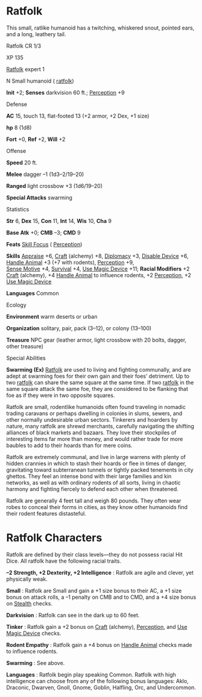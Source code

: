 # Ratfolk

This small, ratlike humanoid has a twitching, whiskered snout, pointed ears, and a long, leathery tail.

Ratfolk CR 1/3

XP 135

[Ratfolk](monsters/creatureTypes.md#_ratfolk-subtype) expert 1

N Small humanoid ( [ratfolk](monsters/creatureTypes.md#_ratfolk-subtype))

**Init** +2; **Senses** darkvision 60 ft.; [Perception](skills/perception.md#_perception) +9

Defense

**AC** 15, touch 13, flat-footed 13 (+2 armor, +2 Dex, +1 size)

**hp** 8 (1d8)

**Fort** +0, **Ref** +2, **Will** +2

Offense

**Speed** 20 ft.

**Melee** dagger –1 (1d3–2/19–20)

**Ranged** light crossbow +3 (1d6/19–20)

**Special Attacks** swarming

Statistics

**Str** 6, **Dex** 15, **Con** 11, **Int** 14, **Wis** 10, **Cha** 9

**Base Atk** +0; **CMB** –3; **CMD** 9

**Feats** [Skill Focus](feats.md#_skill-focus) ( [Perception](skills/perception.md#_perception))

**Skills** [Appraise](skills/appraise.md#_appraise) +6, [Craft](skills/craft.md#_craft) (alchemy) +8, [Diplomacy](skills/diplomacy.md#_diplomacy) +3, [Disable Device](skills/disableDevice.md#_disable-device) +6, [Handle Animal](skills/handleAnimal.md#_handle-animal) +3 (+7 with rodents), [Perception](skills/perception.md#_perception) +9,   
 [Sense Motive](skills/senseMotive.md#_sense-motive) +4, [Survival](skills/survival.md#_survival) +4, [Use Magic Device](skills/useMagicDevice.md#_use-magic-device) +11; **Racial Modifiers** +2 [Craft](skills/craft.md#_craft) (alchemy), +4 [Handle Animal](skills/handleAnimal.md#_handle-animal) to influence rodents, +2 [Perception](skills/perception.md#_perception), +2 [Use Magic Device](skills/useMagicDevice.md#_use-magic-device)

**Languages** Common

Ecology

**Environment** warm deserts or urban

**Organization** solitary, pair, pack (3–12), or colony (13–100)

**Treasure** NPC gear (leather armor, light crossbow with 20 bolts, dagger, other treasure)

Special Abilities

**Swarming (Ex)** [Ratfolk](monsters/creatureTypes.md#_ratfolk-subtype) are used to living and fighting communally, and are adept at swarming foes for their own gain and their foes' detriment. Up to two [ratfolk](monsters/creatureTypes.md#_ratfolk-subtype) can share the same square at the same time. If two [ratfolk](monsters/creatureTypes.md#_ratfolk-subtype) in the same square attack the same foe, they are considered to be flanking that foe as if they were in two opposite squares.

Ratfolk are small, rodentlike humanoids often found traveling in nomadic trading caravans or perhaps dwelling in colonies in slums, sewers, and other normally undesirable urban sectors. Tinkerers and hoarders by nature, many ratfolk are shrewd merchants, carefully navigating the shifting alliances of black markets and bazaars. They love their stockpiles of interesting items far more than money, and would rather trade for more baubles to add to their hoards than for mere coins.

Ratfolk are extremely communal, and live in large warrens with plenty of hidden crannies in which to stash their hoards or flee in times of danger, gravitating toward subterranean tunnels or tightly packed tenements in city ghettos. They feel an intense bond with their large families and kin networks, as well as with ordinary rodents of all sorts, living in chaotic harmony and fighting fiercely to defend each other when threatened.

Ratfolk are generally 4 feet tall and weigh 80 pounds. They often wear robes to conceal their forms in cities, as they know other humanoids find their rodent features distasteful.

# Ratfolk Characters

Ratfolk are defined by their class levels—they do not possess racial Hit Dice. All ratfolk have the following racial traits.

**–2 Strength, +2 Dexterity, +2 Intelligence** : Ratfolk are agile and clever, yet physically weak.

**Small** : Ratfolk are Small and gain a +1 size bonus to their AC, a +1 size bonus on attack rolls, a –1 penalty on CMB and to CMD, and a +4 size bonus on [Stealth](skills/stealth.md#_stealth) checks.

**Darkvision** : Ratfolk can see in the dark up to 60 feet.

**Tinker** : Ratfolk gain a +2 bonus on [Craft](skills/craft.md#_craft) (alchemy), [Perception](skills/perception.md#_perception), and [Use Magic Device](skills/useMagicDevice.md#_use-magic-device) checks.

**Rodent Empathy** : Ratfolk gain a +4 bonus on [Handle Animal](skills/handleAnimal.md#_handle-animal) checks made to influence rodents.

**Swarming** : See above.

**Languages** : Ratfolk begin play speaking Common. Ratfolk with high intelligence can choose from any of the following bonus languages: Aklo, Draconic, Dwarven, Gnoll, Gnome, Goblin, Halfling, Orc, and Undercommon.


